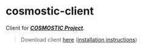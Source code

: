 # cosmostic-client

Client for [***COSMOSTIC Project***](https://github.com/cosmostic-project).

> Download client [here](https://github.com/cosmostic-project/cosmostic-client/releases) ([installation instructions](https://cosmostic-project.github.io/cosmostic-docs/requirements))